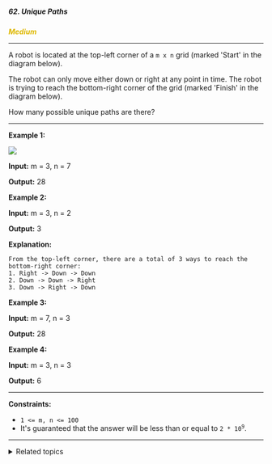 ##### 62. Unique Paths

<span style="color:#deb800">***Medium***</span>
___

A robot is located at the top-left corner of a `m x n` grid (marked 'Start' in the diagram below).

The robot can only move either down or right at any point in time. The robot is trying to reach the bottom-right corner of the grid (marked 'Finish' in the diagram below).

How many possible unique paths are there?
___

**Example 1:**

![](https://assets.leetcode.com/uploads/2018/10/22/robot_maze.png)

**Input:** m = 3, n = 7

**Output:** 28 

**Example 2:**

**Input:** m = 3, n = 2

**Output:** 3

**Explanation:**

    From the top-left corner, there are a total of 3 ways to reach the bottom-right corner:
    1. Right -> Down -> Down
    2. Down -> Down -> Right
    3. Down -> Right -> Down 

**Example 3:**

**Input:** m = 7, n = 3

**Output:** 28 

**Example 4:**

**Input:** m = 3, n = 3

**Output:** 6 
___

**Constraints:**

*   `1 <= m, n <= 100`
*   It's guaranteed that the answer will be less than or equal to <code>2 * 10<sup>9</sup></code>.
___

<details><summary>Related topics</summary>

[#Math](https://leetcode.com/tag/math/)
[#Dynamic Programming](https://leetcode.com/tag/dynamic-programming/)
[Combinatorics](https://leetcode.com/tag/combinatorics/)

</details>
